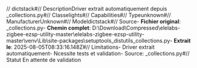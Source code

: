 // dictstack#// DescriptionDriver extrait automatiquement depuis _collections.py#// Classelights#// Capabilities#// Typeunknown#// ManufacturerUnknown#// Modeldictstack#// Source- **Fichier original**: _collections.py- **Chemin complet**: D:\Download\Compressed\elelabs-zigbee-ezsp-utility-master\elelabs-zigbee-ezsp-utility-master\venv\Lib\site-packages\setuptools\_distutils\_collections.py- **Extrait le**: 2025-08-05T08:33:16.148Z#// Limitations- Driver extrait automatiquement- Ncessite tests et validation- Source: _collections.py#// Statut En attente de validation